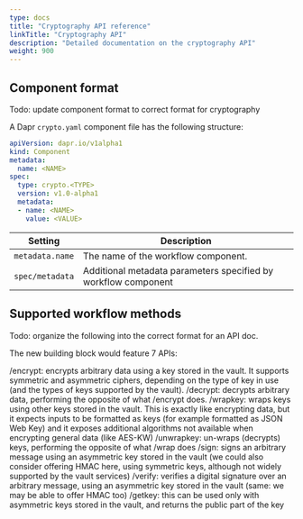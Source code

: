 ```yaml
---
type: docs
title: "Cryptography API reference"
linkTitle: "Cryptography API"
description: "Detailed documentation on the cryptography API"
weight: 900
---
```

## Component format

Todo: update component format to correct format for cryptography

A Dapr `crypto.yaml` component file has the following structure:
```yaml
apiVersion: dapr.io/v1alpha1
kind: Component
metadata:
  name: <NAME>
spec:
  type: crypto.<TYPE>
  version: v1.0-alpha1
  metadata:
  - name: <NAME>
    value: <VALUE>
 ```
| Setting | Description |
| ------- | ----------- |
| `metadata.name` | The name of the workflow component. |
| `spec/metadata` | Additional metadata parameters specified by workflow component |



## Supported workflow methods

Todo: organize the following into the correct format for an API doc.

The new building block would feature 7 APIs:

/encrypt: encrypts arbitrary data using a key stored in the vault. It supports symmetric and asymmetric ciphers, depending on the type of key in use (and the types of keys supported by the vault).
/decrypt: decrypts arbitrary data, performing the opposite of what /encrypt does.
/wrapkey: wraps keys using other keys stored in the vault. This is exactly like encrypting data, but it expects inputs to be formatted as keys (for example formatted as JSON Web Key) and it exposes additional algorithms not available when encrypting general data (like AES-KW)
/unwrapkey: un-wraps (decrypts) keys, performing the opposite of what /wrap does
/sign: signs an arbitrary message using an asymmetric key stored in the vault (we could also consider offering HMAC here, using symmetric keys, although not widely supported by the vault services)
/verify: verifies a digital signature over an arbitrary message, using an asymmetric key stored in the vault (same: we may be able to offer HMAC too)
/getkey: this can be used only with asymmetric keys stored in the vault, and returns the public part of the key
